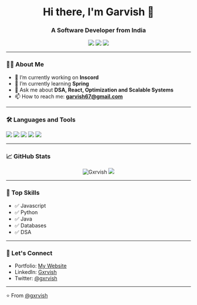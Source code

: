 <!-- Your Name - GitHub Profile README -->

<h1 align="center">Hi there, I'm Garvish 👋</h1>
<h3 align="center">A Software Developer from India</h3>

<p align="center">
  <a href="https://github.com/Gxrvish"><img src="https://img.shields.io/github/followers/yourusername?label=Follow&style=social"></a>
  <a href="https://linkedin.com/in/gxrvish"><img src="https://img.shields.io/badge/LinkedIn-blue?logo=linkedin&logoColor=white"></a>
  <a href="mailto:garvish67@gmail.com"><img src="https://img.shields.io/badge/Email-D14836?style=flat&logo=gmail&logoColor=white"/></a>
</p>

---

### 👨‍💻 About Me

- 🔭 I’m currently working on **Inscord**
- 🌱 I’m currently learning **Spring**
- 💬 Ask me about **DSA, React, Optimization and Scalable Systems**
- 📫 How to reach me: **garvish67@gmail.com**

---

### 🛠️ Languages and Tools

<p align="left">
  <img src="https://img.shields.io/badge/-Python-3776AB?style=flat&logo=python&logoColor=white" />
  <img src="https://img.shields.io/badge/-JavaScript-F7DF1E?style=flat&logo=javascript&logoColor=black" />
  <img src="https://img.shields.io/badge/-React-61DAFB?style=flat&logo=react&logoColor=black" />
  <img src="https://img.shields.io/badge/-Node.js-339933?style=flat&logo=nodedotjs&logoColor=white" />
  <img src="https://img.shields.io/badge/-Docker-2496ED?style=flat&logo=docker&logoColor=white" />
</p>

---

### 📈 GitHub Stats

<p align="center">
  <img src="https://github-readme-stats.vercel.app/api?username=Gxrvish&show_icons=true&theme=radical" alt="Gxrvish" />
  <img src="https://github-readme-streak-stats.herokuapp.com/?user=Gxrvish&theme=radical" />
</p>

---

### 🧠 Top Skills

- ✅ Javascript
- ✅ Python
- ✅ Java
- ✅ Databases
- ✅ DSA

---

### 🔗 Let's Connect

- Portfolio: [My Website](https://garvish.me)
- LinkedIn: [Gxrvish](https://www.linkedin.com/in/gxrvish/)
- Twitter: [@gxrvish](https://twitter.com/gxrvish)

---

⭐️ From [@gxrvish](https://github.com/Gxrvish)
